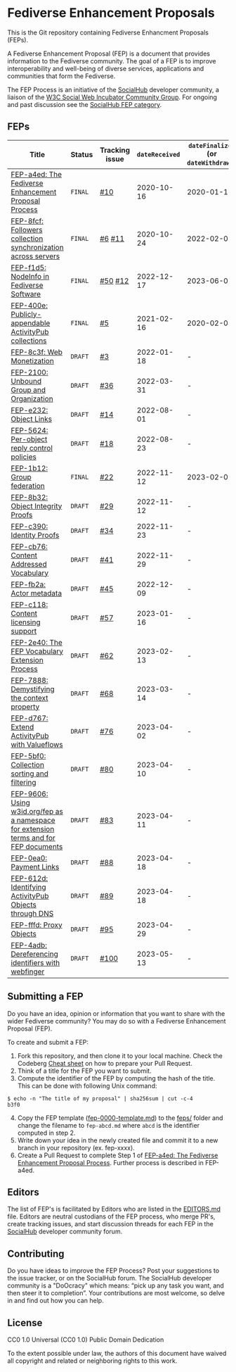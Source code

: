# Fediverse Enhancement Proposals

This is the Git repository containing Fediverse Enhancment Proposals (FEPs).

A Fediverse Enhancement Proposal (FEP) is a document that provides information to the Fediverse community. The goal of a FEP is to improve interoperability and well-being of diverse services, applications and communities that form the Fediverse.

The FEP Process is an initiative of the [SocialHub](https://socialhub.activitypub.rocks) developer community, a liaison of the [W3C Social Web Incubator Community Group](https://www.w3.org/community/SocialCG/). For ongoing and past discussion see the [SocialHub FEP category](https://socialhub.activitypub.rocks/c/standards/fep/54).

## FEPs

<!-- TODO: This table is not CommonMark (as specified by FEP-a4ed) and requires maintenance. It should be replaced by a dynamically created table. -->

| Title                                                                               | Status  | Tracking issue                                                                              | `dateReceived` | `dateFinalized` (or `dateWithdrawn`) |
| ---                                                                                 | ---     | -----                                                                                       | -------        | ------                               |
| [FEP-a4ed: The Fediverse Enhancement Proposal Process](./feps/fep-a4ed.md)          | `FINAL` | [#10](https://git.activitypub.dev/ActivityPubDev/Fediverse-Enhancement-Proposals/issues/10) | 2020-10-16     | 2020-01-18                           |
| [FEP-8fcf: Followers collection synchronization across servers](./feps/fep-8fcf.md) | `FINAL` | [#6](https://codeberg.org/fediverse/fep/issues/6) [#11](https://git.activitypub.dev/ActivityPubDev/Fediverse-Enhancement-Proposals/issues/11) | 2020-10-24     | 2022-02-07                                    |
| [FEP-f1d5: NodeInfo in Fediverse Software](./feps/fep-f1d5.md)                      | `FINAL` | [#50](https://codeberg.org/fediverse/fep/issues/50) [#12](https://git.activitypub.dev/ActivityPubDev/Fediverse-Enhancement-Proposals/issues/12) | 2022-12-17     | 2023-06-02                                    |
| [FEP-400e: Publicly-appendable ActivityPub collections](./feps/fep-400e.md)         | `FINAL` | [#5](https://codeberg.org/fediverse/fep/issues/5)                                       | 2021-02-16     | 2020-02-04                           |
| [FEP-8c3f: Web Monetization](./feps/fep-8c3f.md) | `DRAFT` | [#3](https://codeberg.org/fediverse/fep/issues/3) | 2022-01-18     | -                                    |
| [FEP-2100: Unbound Group and Organization](./feps/fep-2100.md) | `DRAFT` | [#36](https://codeberg.org/fediverse/fep/issues/36) | 2022-03-31 | - |
| [FEP-e232: Object Links](./feps/fep-e232.md) | `DRAFT` | [#14](https://codeberg.org/fediverse/fep/issues/14) | 2022-08-01 | - |
| [FEP-5624: Per-object reply control policies](./feps/fep-5624.md) | `DRAFT` | [#18](https://codeberg.org/fediverse/fep/issues/18) | 2022-08-23 | - |
| [FEP-1b12: Group federation](./feps/fep-1b12.md) | `FINAL` | [#22](https://codeberg.org/fediverse/fep/issues/22) | 2022-11-12 | 2023-02-09 |
| [FEP-8b32: Object Integrity Proofs](./feps/fep-8b32.md) | `DRAFT` | [#29](https://codeberg.org/fediverse/fep/issues/29) | 2022-11-12 | - |
| [FEP-c390: Identity Proofs](./feps/fep-c390.md) | `DRAFT` | [#34](https://codeberg.org/fediverse/fep/issues/34) | 2022-11-23 | - |
| [FEP-cb76: Content Addressed Vocabulary](./feps/fep-cb76.md) | `DRAFT` | [#41](https://codeberg.org/fediverse/fep/issues/41) | 2022-11-29 | - |
| [FEP-fb2a: Actor metadata](./feps/fep-fb2a.md) | `DRAFT` | [#45](https://codeberg.org/fediverse/fep/issues/45) | 2022-12-09 | - |
| [FEP-c118: Content licensing support](./feps/fep-c118.md) | `DRAFT` | [#57](https://codeberg.org/fediverse/fep/issues/57) | 2023-01-16 | - |
| [FEP-2e40: The FEP Vocabulary Extension Process](./feps/fep-2e40.md) | `DRAFT` | [#62](https://codeberg.org/fediverse/fep/issues/62) | 2023-02-13 | - |
| [FEP-7888: Demystifying the context property](./feps/fep-7888.md) | `DRAFT` | [#68](https://codeberg.org/fediverse/fep/issues/68) | 2023-03-14 | - |
| [FEP-d767: Extend ActivityPub with Valueflows](./feps/fep-d767.md) | `DRAFT` | [#76](https://codeberg.org/fediverse/fep/issues/76) | 2023-04-02 | - |
| [FEP-5bf0: Collection sorting and filtering](./feps/fep-5bf0.md) | `DRAFT` | [#80](https://codeberg.org/fediverse/fep/issues/80) | 2023-04-10 | - |
| [FEP-9606: Using w3id.org/fep as a namespace for extension terms and for FEP documents](./feps/fep-9606.md) | `DRAFT` | [#83](https://codeberg.org/fediverse/fep/issues/83) | 2023-04-11 | - |
| [FEP-0ea0: Payment Links](./feps/fep-0ea0.md) | `DRAFT` | [#88](https://codeberg.org/fediverse/fep/issues/88) | 2023-04-18 | - |
| [FEP-612d: Identifying ActivityPub Objects through DNS ](./feps/fep-612d.md) | `DRAFT` | [#89](https://codeberg.org/fediverse/fep/issues/89) | 2023-04-18 | - |
| [FEP-fffd: Proxy Objects](./feps/fep-fffd.md) | `DRAFT` | [#95](https://codeberg.org/fediverse/fep/issues/95) | 2023-04-29 | - |
| [FEP-4adb: Dereferencing identifiers with webfinger](./feps/fep-4adb.md) | `DRAFT` | [#100](https://codeberg.org/fediverse/fep/issues/100) | 2023-05-13 | - |


## Submitting a FEP

Do you have an idea, opinion or information that you want to share with the wider Fediverse community? You may do so with a Fediverse Enhancement Proposal (FEP).

To create and submit a FEP:

1. Fork this repository, and then clone it to your local machine. Check the Codeberg [Cheat sheet](https://docs.codeberg.org/collaborating/pull-requests-and-git-flow/#cheat-sheet) on how to prepare your Pull Request.
2. Think of a title for the FEP you want to submit.
3. Compute the identifier of the FEP by computing the hash of the title. This can be done with following Unix command:
```
$ echo -n "The title of my proposal" | sha256sum | cut -c-4
b3f0
```
4. Copy the FEP template ([fep-0000-template.md](./fep-0000-template.md)) to the [feps/](feps/) folder and change the filename to `fep-abcd.md` where `abcd` is the identifier computed in step 2.
5. Write down your idea in the newly created file and commit it to a new branch in your repository (ex. fep-xxxx).
6. Create a Pull Request to complete Step 1 of [FEP-a4ed: The Fediverse Enhancement Proposal Process](./feps/fep-a4ed.md). Further process is described in FEP-a4ed.

## Editors

The list of FEP's is facilitated by Editors who are listed in the [EDITORS.md](EDITORS.md) file. Editors are neutral custodians of the FEP process, who merge PR's, create tracking issues, and start discussion threads for each FEP in the [SocialHub](https://socialhub.activitypub.rocks) developer community forum.

## Contributing

Do you have ideas to improve the FEP Process? Post your suggestions to the issue tracker, or on the SocialHub forum. The SocialHub developer community is a "DoOcracy" which means: “pick up any task you want, and then steer it to completion”. Your contributions are most welcome, so delve in and find out how you can help.

## License

CC0 1.0 Universal (CC0 1.0) Public Domain Dedication 

To the extent possible under law, the authors of this document have waived all copyright and related or neighboring rights to this work.
